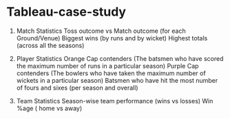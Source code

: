 # Tableau-case-study

1. Match Statistics
  Toss outcome vs Match outcome (for each Ground/Venue)
  Biggest wins (by runs and by wicket)
  Highest totals (across all the seasons)
 
2. Player Statistics
  Orange Cap contenders (The batsmen who have scored the maximum number of runs in a particular season)
  Purple Cap contenders (The bowlers who have taken the maximum number of wickets in a particular season)
  Batsmen who have hit the most number of fours and sixes (per season and overall)
  
3. Team Statistics
  Season-wise team performance (wins vs losses)
  Win %age ( home vs away)
